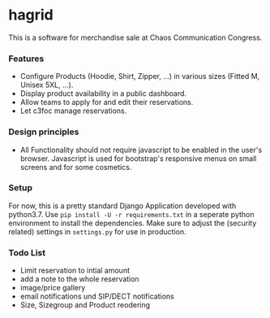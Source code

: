 
# hagrid

This is a software for merchandise sale at Chaos Communication Congress.

### Features

* Configure Products (Hoodie, Shirt, Zipper, ...) in various sizes (Fitted M, Unisex 5XL, ...).
* Display product availability in a public dashboard.
* Allow teams to apply for and edit their reservations.
* Let c3foc manage reservations.

### Design principles

* All Functionality should not require javascript to be enabled in the user's browser. Javascript is used for bootstrap's responsive menus on small screens and for some cosmetics.

### Setup

For now, this is a pretty standard Django Application developed with python3.7. Use `pip install -U -r requirements.txt` in a seperate python environment to install the dependencies. Make sure to adjust the (security related) settings in `settings.py` for use in production.

### Todo List

* Limit reservation to intial amount
* add a note to the whole reservation
* image/price gallery
* email notifications und SIP/DECT notifications
* Size, Sizegroup and Product reodering
